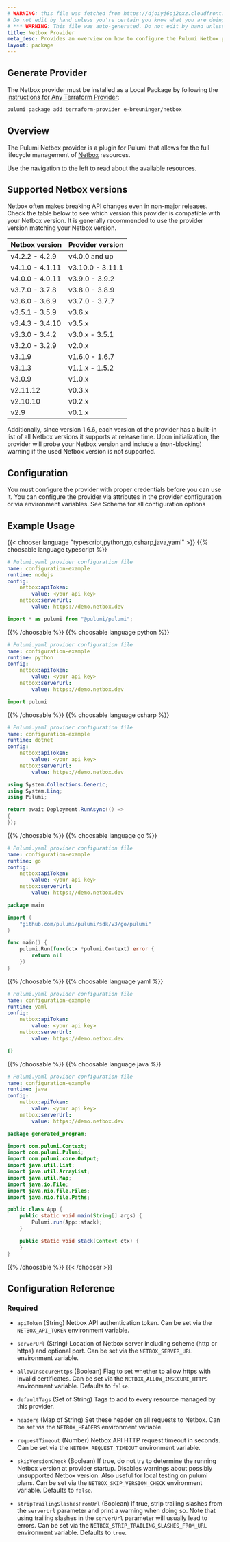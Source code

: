 ```yaml
---
# WARNING: this file was fetched from https://djoiyj6oj2oxz.cloudfront.net/docs/registry.opentofu.org/e-breuninger/netbox/4.3.0/index.md
# Do not edit by hand unless you're certain you know what you are doing!
# *** WARNING: This file was auto-generated. Do not edit by hand unless you're certain you know what you are doing! ***
title: Netbox Provider
meta_desc: Provides an overview on how to configure the Pulumi Netbox provider.
layout: package
---
```


## Generate Provider

The Netbox provider must be installed as a Local Package by following the [instructions for Any Terraform Provider](https://www.pulumi.com/registry/packages/terraform-provider/):

```bash
pulumi package add terraform-provider e-breuninger/netbox
```
## Overview

The Pulumi Netbox provider is a plugin for Pulumi that allows for the full lifecycle management of [Netbox](https://netboxlabs.com/docs/netbox/) resources.

Use the navigation to the left to read about the available resources.
## Supported Netbox versions
Netbox often makes breaking API changes even in non-major releases. Check the table below to see which version this provider is compatible with your Netbox version. It is generally recommended to use the provider version matching your Netbox version.

| Netbox version  | Provider version |
|-----------------|------------------|
| v4.2.2 - 4.2.9  | v4.0.0 and up    |
| v4.1.0 - 4.1.11 | v3.10.0 - 3.11.1 |
| v4.0.0 - 4.0.11 | v3.9.0 - 3.9.2   |
| v3.7.0 - 3.7.8  | v3.8.0 - 3.8.9   |
| v3.6.0 - 3.6.9  | v3.7.0 - 3.7.7   |
| v3.5.1 - 3.5.9  | v3.6.x           |
| v3.4.3 - 3.4.10 | v3.5.x           |
| v3.3.0 - 3.4.2  | v3.0.x - 3.5.1   |
| v3.2.0 - 3.2.9  | v2.0.x           |
| v3.1.9          | v1.6.0 - 1.6.7   |
| v3.1.3          | v1.1.x - 1.5.2   |
| v3.0.9          | v1.0.x           |
| v2.11.12        | v0.3.x           |
| v2.10.10        | v0.2.x           |
| v2.9            | v0.1.x           |

Additionally, since version 1.6.6, each version of the provider has a built-in list of all Netbox versions it supports at release time. Upon initialization, the provider will probe your Netbox version and include a (non-blocking) warning if the used Netbox version is not supported.
## Configuration
You must configure the provider with proper credentials before you can use it. You can configure the provider via attributes in the provider configuration or via environment variables. See Schema for all configuration options
## Example Usage

{{< chooser language "typescript,python,go,csharp,java,yaml" >}}
{{% choosable language typescript %}}
```yaml
# Pulumi.yaml provider configuration file
name: configuration-example
runtime: nodejs
config:
    netbox:apiToken:
        value: <your api key>
    netbox:serverUrl:
        value: https://demo.netbox.dev

```
```typescript
import * as pulumi from "@pulumi/pulumi";

```
{{% /choosable %}}
{{% choosable language python %}}
```yaml
# Pulumi.yaml provider configuration file
name: configuration-example
runtime: python
config:
    netbox:apiToken:
        value: <your api key>
    netbox:serverUrl:
        value: https://demo.netbox.dev

```
```python
import pulumi

```
{{% /choosable %}}
{{% choosable language csharp %}}
```yaml
# Pulumi.yaml provider configuration file
name: configuration-example
runtime: dotnet
config:
    netbox:apiToken:
        value: <your api key>
    netbox:serverUrl:
        value: https://demo.netbox.dev

```
```csharp
using System.Collections.Generic;
using System.Linq;
using Pulumi;

return await Deployment.RunAsync(() =>
{
});

```
{{% /choosable %}}
{{% choosable language go %}}
```yaml
# Pulumi.yaml provider configuration file
name: configuration-example
runtime: go
config:
    netbox:apiToken:
        value: <your api key>
    netbox:serverUrl:
        value: https://demo.netbox.dev

```
```go
package main

import (
	"github.com/pulumi/pulumi/sdk/v3/go/pulumi"
)

func main() {
	pulumi.Run(func(ctx *pulumi.Context) error {
		return nil
	})
}
```
{{% /choosable %}}
{{% choosable language yaml %}}
```yaml
# Pulumi.yaml provider configuration file
name: configuration-example
runtime: yaml
config:
    netbox:apiToken:
        value: <your api key>
    netbox:serverUrl:
        value: https://demo.netbox.dev

```
```yaml
{}
```
{{% /choosable %}}
{{% choosable language java %}}
```yaml
# Pulumi.yaml provider configuration file
name: configuration-example
runtime: java
config:
    netbox:apiToken:
        value: <your api key>
    netbox:serverUrl:
        value: https://demo.netbox.dev

```
```java
package generated_program;

import com.pulumi.Context;
import com.pulumi.Pulumi;
import com.pulumi.core.Output;
import java.util.List;
import java.util.ArrayList;
import java.util.Map;
import java.io.File;
import java.nio.file.Files;
import java.nio.file.Paths;

public class App {
    public static void main(String[] args) {
        Pulumi.run(App::stack);
    }

    public static void stack(Context ctx) {
    }
}
```
{{% /choosable %}}
{{< /chooser >}}
## Configuration Reference
### Required

- `apiToken` (String) Netbox API authentication token. Can be set via the `NETBOX_API_TOKEN` environment variable.
- `serverUrl` (String) Location of Netbox server including scheme (http or https) and optional port. Can be set via the `NETBOX_SERVER_URL` environment variable.

- `allowInsecureHttps` (Boolean) Flag to set whether to allow https with invalid certificates. Can be set via the `NETBOX_ALLOW_INSECURE_HTTPS` environment variable. Defaults to `false`.
- `defaultTags` (Set of String) Tags to add to every resource managed by this provider.
- `headers` (Map of String) Set these header on all requests to Netbox. Can be set via the `NETBOX_HEADERS` environment variable.
- `requestTimeout` (Number) Netbox API HTTP request timeout in seconds. Can be set via the `NETBOX_REQUEST_TIMEOUT` environment variable.
- `skipVersionCheck` (Boolean) If true, do not try to determine the running Netbox version at provider startup. Disables warnings about possibly unsupported Netbox version. Also useful for local testing on pulumi plans. Can be set via the `NETBOX_SKIP_VERSION_CHECK` environment variable. Defaults to `false`.
- `stripTrailingSlashesFromUrl` (Boolean) If true, strip trailing slashes from the `serverUrl` parameter and print a warning when doing so. Note that using trailing slashes in the `serverUrl` parameter will usually lead to errors. Can be set via the `NETBOX_STRIP_TRAILING_SLASHES_FROM_URL` environment variable. Defaults to `true`.